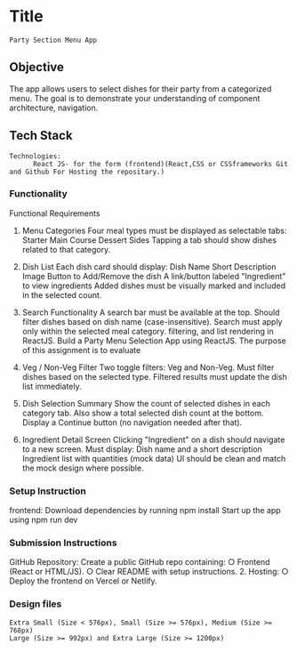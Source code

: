 # Title

    Party Section Menu App

## Objective
The app allows users to select dishes for their party from a
categorized menu. The goal is to demonstrate your understanding of component architecture, navigation.



## Tech Stack

    Technologies:
          React JS- for the form (frontend)(React,CSS or CSSframeworks Git and Github For Hosting the repositary.)

### Functionality 
Functional Requirements
1. Menu Categories
Four meal types must be displayed as selectable tabs:
Starter
Main Course
Dessert
Sides
Tapping a tab should show dishes related to that category.
2. Dish List
Each dish card should display:
Dish Name
Short Description
Image
Button to Add/Remove the dish
A link/button labeled "Ingredient" to view ingredients
Added dishes must be visually marked and included in the selected count.
3. Search Functionality
A search bar must be available at the top.
Should filter dishes based on dish name (case-insensitive).
Search must apply only within the selected meal category.
filtering, and list rendering in ReactJS.
Build a Party Menu Selection App using ReactJS. The purpose of this assignment is to evaluate

4. Veg / Non-Veg Filter
Two toggle filters: Veg and Non-Veg.
Must filter dishes based on the selected type.
Filtered results must update the dish list immediately.
5. Dish Selection Summary
Show the count of selected dishes in each category tab.
Also show a total selected dish count at the bottom.
Display a Continue button (no navigation needed after that).
6. Ingredient Detail Screen
Clicking "Ingredient" on a dish should navigate to a new screen.
Must display:
Dish name and a short description
Ingredient list with quantities (mock data)
UI should be clean and match the mock design where possible.



### Setup Instruction
frontend:
   Download dependencies by running npm install
   Start up the app using npm run dev
    
### Submission Instructions
   GitHub Repository: 
Create a public GitHub repo containing: 
○ Frontend (React or HTML/JS). 
○ Clear README with setup instructions. 
2. Hosting: 
○ Deploy the frontend on Vercel or Netlify. 



### Design files

    Extra Small (Size < 576px), Small (Size >= 576px), Medium (Size >= 768px)
    Large (Size >= 992px) and Extra Large (Size >= 1200px)


